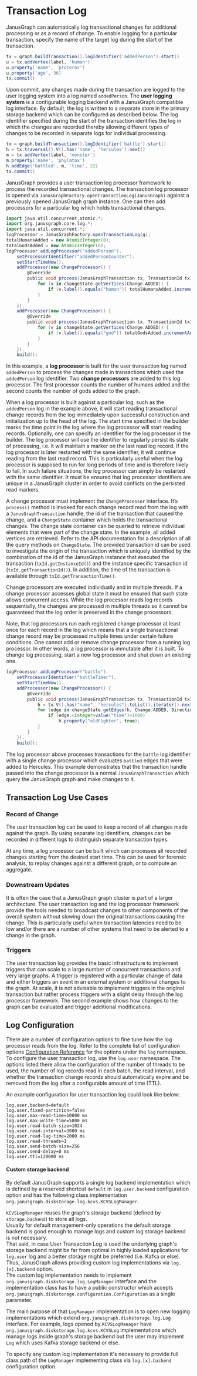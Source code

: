 # Transaction Log

JanusGraph can automatically log transactional changes for additional
processing or as a record of change. To enable logging for a particular
transaction, specify the name of the target log during the start of the
transaction.
```groovy
tx = graph.buildTransaction().logIdentifier('addedPerson').start()
u = tx.addVertex(label, 'human')
u.property('name', 'proteros')
u.property('age', 36)
tx.commit()
```

Upon commit, any changes made during the transaction are logged to the
user logging system into a log named `addedPerson`. The **user logging
system** is a configurable logging backend with a JanusGraph compatible
log interface. By default, the log is written to a separate store in the
primary storage backend which can be configured as described below. The
log identifier specified during the start of the transaction identifies
the log in which the changes are recorded thereby allowing different
types of changes to be recorded in separate logs for individual
processing.
```groovy
tx = graph.buildTransaction().logIdentifier('battle').start()
h = tx.traversal().V().has('name', 'hercules').next()
m = tx.addVertex(label, 'monster')
m.property('name', 'phylatax')
h.addEdge('battled', m, 'time', 22)
tx.commit()
```

JanusGraph provides a user transaction log processor framework to
process the recorded transactional changes. The transaction log
processor is opened via
`JanusGraphFactory.openTransactionLog(JanusGraph)` against a previously
opened JanusGraph graph instance. One can then add processors for a
particular log which holds transactional changes.
```groovy
import java.util.concurrent.atomic.*;
import org.janusgraph.core.log.*;
import java.util.concurrent.*;
logProcessor = JanusGraphFactory.openTransactionLog(g);
totalHumansAdded = new AtomicInteger(0);
totalGodsAdded = new AtomicInteger(0);
logProcessor.addLogProcessor("addedPerson").
    setProcessorIdentifier("addedPersonCounter").
    setStartTimeNow().
    addProcessor(new ChangeProcessor() {
        @Override
        public void process(JanusGraphTransaction tx, TransactionId txId, ChangeState changeState) {
            for (v in changeState.getVertices(Change.ADDED)) {
                if (v.label().equals("human")) totalHumansAdded.incrementAndGet();
            }
        }
    }).
    addProcessor(new ChangeProcessor() {
        @Override
        public void process(JanusGraphTransaction tx, TransactionId txId, ChangeState changeState) {
            for (v in changeState.getVertices(Change.ADDED)) {
                if (v.label().equals("god")) totalGodsAdded.incrementAndGet();
            }
        }
    }).
    build();
```

In this example, a **log processor** is built for the user transaction
log named `addedPerson` to process the changes made in transactions
which used the `addedPerson` log identifier. Two **change processors**
are added to this log processor. The first processor counts the number
of humans added and the second counts the number of gods added to the
graph.

When a log processor is built against a particular log, such as the
`addedPerson` log in the example above, it will start reading
transactional change records from the log immediately upon successful
construction and initialization up to the head of the log. The start
time specified in the builder marks the time point in the log where the
log processor will start reading records. Optionally, one can specify an
identifier for the log processor in the builder. The log processor will
use the identifier to regularly persist its state of processing, i.e. it
will maintain a marker on the last read log record. If the log processor
is later restarted with the same identifier, it will continue reading
from the last read record. This is particularly useful when the log
processor is supposed to run for long periods of time and is therefore
likely to fail. In such failure situations, the log processor can simply
be restarted with the same identifier. It must be ensured that log
processor identifiers are unique in a JanusGraph cluster in order to
avoid conflicts on the persisted read markers.

A change processor must implement the `ChangeProcessor` interface. It’s
`process()` method is invoked for each change record read from the log
with a `JanusGraphTransaction` handle, the id of the transaction that
caused the change, and a `ChangeState` container which holds the
transactional changes. The change state container can be queried to
retrieve individual elements that were part of the change state. In the
example, all added vertices are retrieved. Refer to the API
documentation for a description of all the query methods on
`ChangeState`. The provided transaction id can be used to investigate
the origin of the transaction which is uniquely identified by the
combination of the id of the JanusGraph instance that executed the
transaction (`txId.getInstanceId()`) and the instance specific
transaction id (`txId.getTransactionId()`). In addition, the time of the
transaction is available through `txId.getTransactionTime()`.

Change processors are executed individually and in multiple threads. If
a change processor accesses global state it must be ensured that such
state allows concurrent access. While the log processor reads log
records sequentially, the changes are processed in multiple threads so
it cannot be guaranteed that the log order is preserved in the change
processors.

Note, that log processors run each registered change processor at least
once for each record in the log which means that a single transactional
change record may be processed multiple times under certain failure
conditions. One cannot add or remove change processor from a running log
processor. In other words, a log processor is immutable after it is
built. To change log processing, start a new log processor and shut down
an existing one.
```groovy
logProcessor.addLogProcessor("battle").
    setProcessorIdentifier("battleTimer").
    setStartTimeNow().
    addProcessor(new ChangeProcessor() {
        @Override
        public void process(JanusGraphTransaction tx, TransactionId txId, ChangeState changeState) {
            h = tx.V().has("name", "hercules").toList().iterator().next();
            for (edge in changeState.getEdges(h, Change.ADDED, Direction.OUT, "battled")) {
                if (edge.<Integer>value("time")>1000)
                    h.property("oldFighter", true);
            }
        }
    }).
    build();
```

The log processor above processes transactions for the `battle` log
identifier with a single change processor which evaluates `battled`
edges that were added to Hercules. This example demonstrates that the
transaction handle passed into the change processor is a normal
`JanusGraphTransaction` which query the JanusGraph graph and make
changes to it.

## Transaction Log Use Cases

### Record of Change

The user transaction log can be used to keep a record of all changes
made against the graph. By using separate log identifiers, changes can
be recorded in different logs to distinguish separate transaction types.

At any time, a log processor can be built which can processes all
recorded changes starting from the desired start time. This can be used
for forensic analysis, to replay changes against a different graph, or
to compute an aggregate.

### Downstream Updates

It is often the case that a JanusGraph graph cluster is part of a larger
architecture. The user transaction log and the log processor framework
provide the tools needed to broadcast changes to other components of the
overall system without slowing down the original transactions causing
the change. This is particularly useful when transaction latencies need
to be low and/or there are a number of other systems that need to be
alerted to a change in the graph.

### Triggers

The user transaction log provides the basic infrastructure to implement
triggers that can scale to a large number of concurrent transactions and
very large graphs. A trigger is registered with a particular change of
data and either triggers an event in an external system or additional
changes to the graph. At scale, it is not advisable to implement
triggers in the original transaction but rather process triggers with a
slight delay through the log processor framework. The second example
shows how changes to the graph can be evaluated and trigger additional
modifications.

## Log Configuration

There are a number of configuration options to fine tune how the log
processor reads from the log. Refer to the complete list of
configuration options [Configuration Reference](../configs/configuration-reference.md) for the
options under the `log` namespace. To configure the user transaction
log, use the `log.user` namespace. The options listed there allow the
configuration of the number of threads to be used, the number of log
records read in each batch, the read interval, and whether the
transaction change records should automatically expire and be removed
from the log after a configurable amount of time (TTL).

An example configuration for user transaction log could look like below:

```properties
log.user.backend=default
log.user.fixed-partition=false
log.user.max-read-time=10000 ms
log.user.max-write-time=5000 ms
log.user.read-batch-size=1024
log.user.read-interval=3000 ms
log.user.read-lag-time=2000 ms
log.user.read-threads=1
log.user.send-batch-size=256
log.user.send-delay=0 ms
log.user.ttl=120000 ms
```

#### Custom storage backend

By default JanusGraph supports a single log backend implementation which is defined 
by a reserved shortcut `default` in `log.user.backend` configuration option and has 
the following class implementation `org.janusgraph.diskstorage.log.kcvs.KCVSLogManager`.  

`KCVSLogManager` reuses the graph's storage backend (defined by `storage.backend`) to store all logs.  
Usually for default management-only operations the default storage backend is good enough to manage logs 
and custom log storage backend is not necessary.  
That said, in case User Transaction Log is used the underlying graph's storage backend might be far from optimal 
in highly loaded applications for `log.user` log and a better storage might be preferred (i.e. Kafka or else).   
Thus, JanusGraph allows providing custom log implementations via `log.[x].backend` option.  
The custom log implementation needs to implement `org.janusgraph.diskstorage.log.LogManager` interface and the 
implementation class has to have a public constructor which accepts `org.janusgraph.diskstorage.configuration.Configuration` 
as a single parameter. 

The main purpose of that `LogManager` implementation is to open new logging implementations which extend 
`org.janusgraph.diskstorage.log.Log` interface. 
For example, logs opened by `KCVSLogManager` have `org.janusgraph.diskstorage.log.kcvs.KCVSLog` implementations 
which manage logs inside graph's storage backend but the user may implement `Log` which uses Kafka storage backend or else.  

To specify any custom log implementation it's necessary to provide full class path of the `LogManager` implementing class 
via `log.[x].backend` configuration option.
